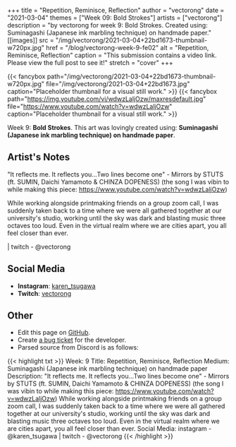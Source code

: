 +++
title =       "Repetition, Reminisce, Reflection"
author =      "vectorong"
date =        "2021-03-04"
themes =      ["Week 09: Bold Strokes"]
artists =     ["vectorong"]
description = "by vectorong for week 9: Bold Strokes. Created using: Suminagashi (Japanese ink marbling technique) on handmade paper."
[[images]]
      src = "/img/vectorong/2021-03-04+22bd1673-thumbnail-w720px.jpg"
      href = "/blog/vectorong-week-9-fe02"
      alt = "Repetition, Reminisce, Reflection"
      caption = "This submission contains a video link. Please view the full post to see it!"
      stretch = "cover"
+++

{{< fancybox path="/img/vectorong/2021-03-04+22bd1673-thumbnail-w720px.jpg" file="/img/vectorong/2021-03-04+22bd1673.jpg" caption="Placeholder thumbnail for a visual still work." >}}
{{< fancybox path="https://img.youtube.com/vi/wdwzLaljOzw/maxresdefault.jpg" file="https://www.youtube.com/watch?v=wdwzLaljOzw" caption="Placeholder thumbnail for a visual still work." >}}


Week 9: **Bold Strokes**. This art was lovingly created using: **Suminagashi (Japanese ink marbling technique) on handmade paper**.

## Artist's Notes

"It reflects me. It reflects you...Two lines become one" - Mirrors by STUTS (ft. SUMIN, Daichi Yamamoto & CHINZA DOPENESS) (the song I was vibin to while making this piece: https://www.youtube.com/watch?v=wdwzLaljOzw)

While working alongside printmaking friends on a group zoom call, I was suddenly taken back to a time where we were all gathered together at our university's studio, working until the sky was dark and blasting music three octaves too loud. Even in the virtual realm where we are cities apart, you all feel closer than ever.

|  twitch - @vectorong

## Social Media

- **Instagram**: <a href='https://instagram.com/karen_tsugawa' target='_blank'>karen_tsugawa</a>
- **Twitch**: <a href='https://twitch.tv/vectorong' target='_blank'>vectorong</a>

## Other

- Edit this page on [GitHub](https://github.com/teaminkling/web-refresh/edit/main/content/blog/vectorong-week-9-fe02.md).
- Create [a bug ticket](https://github.com/teaminkling/web-refresh/issues/new?assignees=&labels=bug&template=problem-report.md&title=) for the developer.
- Parsed source from Discord is as follows:

{{< highlight txt >}}
Week: 9
Title: Repetition, Reminisce, Reflection
Medium: Suminagashi (Japanese ink marbling technique) on handmade paper
Description: 
"It reflects me. It reflects you...Two lines become one" - Mirrors by STUTS (ft. SUMIN, Daichi Yamamoto & CHINZA DOPENESS) (the song I was vibin to while making this piece: https://www.youtube.com/watch?v=wdwzLaljOzw)
While working alongside printmaking friends on a group zoom call, I was suddenly taken back to a time where we were all gathered together at our university's studio, working until the sky was dark and blasting music three octaves too loud. Even in the virtual realm where we are cities apart, you all feel closer than ever.
Social Media: instagram - @karen_tsugawa  |  twitch - @vectorong
{{< /highlight >}}